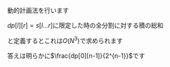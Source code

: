 動的計画法を行います

$dp[l][r]=s[l…r]$に限定した時の全分割に対する積の総和

と定義するとこれは$O(N^3)$で求められます

答えは明らかに$\frac{dp[0][n-1]}{2^{n-1}}$です
